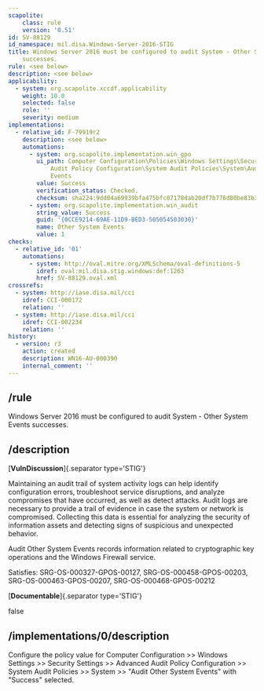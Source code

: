 ```yaml
---
scapolite:
    class: rule
    version: '0.51'
id: SV-88129
id_namespace: mil.disa.Windows-Server-2016-STIG
title: Windows Server 2016 must be configured to audit System - Other System Events
    successes.
rule: <see below>
description: <see below>
applicability:
  - system: org.scapolite.xccdf.applicability
    weight: 10.0
    selected: false
    role: ''
    severity: medium
implementations:
  - relative_id: F-79919r2
    description: <see below>
    automations:
      - system: org.scapolite.implementation.win_gpo
        ui_path: Computer Configuration\Policies\Windows Settings\Security Settings\Advanced
            Audit Policy Configuration\System Audit Policies\System\Audit Other System
            Events
        value: Success
        verification_status: Checked.
        checksum: sha224:9dd04a69939bfa475bfc07178dab20df7b776d80be83b3d111ae5700
      - system: org.scapolite.implementation.win_audit
        string_value: Success
        guid: '{0CCE9214-69AE-11D9-BED3-505054503030}'
        name: Other System Events
        value: 1
checks:
  - relative_id: '01'
    automations:
      - system: http://oval.mitre.org/XMLSchema/oval-definitions-5
        idref: oval:mil.disa.stig.windows:def:1263
        href: SV-88129.oval.xml
crossrefs:
  - system: http://iase.disa.mil/cci
    idref: CCI-000172
    relation: ''
  - system: http://iase.disa.mil/cci
    idref: CCI-002234
    relation: ''
history:
  - version: r3
    action: created
    description: WN16-AU-000390
    internal_comment: ''
---
```



## /rule

Windows Server 2016 must be configured to audit System - Other System Events successes.

## /description

[**VulnDiscussion**]{.separator type='STIG'}

Maintaining an audit trail of system activity logs can help identify configuration errors, troubleshoot service disruptions, and analyze compromises that have occurred, as well as detect attacks. Audit logs are necessary to provide a trail of evidence in case the system or network is compromised. Collecting this data is essential for analyzing the security of information assets and detecting signs of suspicious and unexpected behavior.

Audit Other System Events records information related to cryptographic key operations and the Windows Firewall service.

Satisfies: SRG-OS-000327-GPOS-00127, SRG-OS-000458-GPOS-00203, SRG-OS-000463-GPOS-00207, SRG-OS-000468-GPOS-00212

[**Documentable**]{.separator type='STIG'}

false

## /implementations/0/description

Configure the policy value for Computer Configuration >> Windows Settings >> Security Settings >> Advanced Audit Policy Configuration >> System Audit Policies >> System >> "Audit Other System Events" with "Success" selected.
